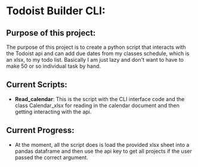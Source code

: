 # Todoist Builder CLI:

## Purpose of this project:

The purpose of this project is to create a python script that interacts with the Todoist api and can add due dates from my classes schedule, which is an xlsx, to my todo list. Basically I am just lazy and don't want to have to make 50 or so individual task by hand.

## Current Scripts:

- **Read_calendar**: This is the script with the CLI interface code and the class Calendar_xlsx for reading in the calendar document and then getting interacting with the api.

## Current Progress:

- At the moment, all the script does is load the provided xlsx sheet into a pandas dataframe and then use the api key to get all projects if the user passed the correct argument.

